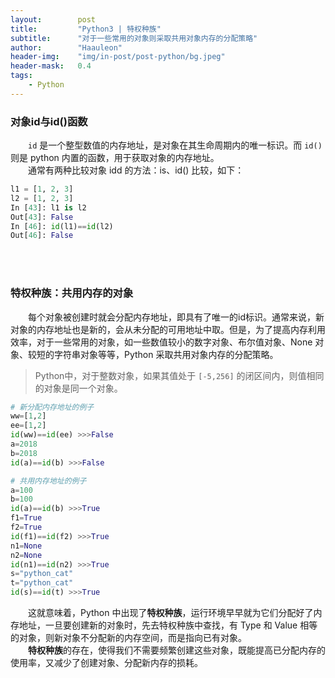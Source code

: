 ```yaml
---
layout:        post
title:         "Python3 | 特权种族"
subtitle:      "对于一些常用的对象则采取共用对象内存的分配策略"
author:        "Haauleon"
header-img:    "img/in-post/post-python/bg.jpeg"
header-mask:   0.4
tags:
    - Python
---
```


### 对象id与id()函数
&emsp;&emsp;`id` 是一个整型数值的内存地址，是对象在其生命周期内的唯一标识。而 `id()` 则是 python 内置的函数，用于获取对象的内存地址。     
&emsp;&emsp;通常有两种比较对象 idd 的方法：is、id() 比较，如下：    
```python
l1 = [1, 2, 3]
l2 = [1, 2, 3]
In [43]: l1 is l2 
Out[43]: False
In [46]: id(l1)==id(l2)
Out[46]: False
```

<br>
<br>

### 特权种族：共用内存的对象
&emsp;&emsp;每个对象被创建时就会分配内存地址，即具有了唯一的id标识。通常来说，新对象的内存地址也是新的，会从未分配的可用地址中取。但是，为了提高内存利用效率，对于一些常用的对象，如一些数值较小的数字对象、布尔值对象、None 对象、较短的字符串对象等等，Python 采取共用对象内存的分配策略。       

> Python中，对于整数对象，如果其值处于 `[-5,256]` 的闭区间内，则值相同的对象是同一个对象。      

```python
# 新分配内存地址的例子
ww=[1,2]
ee=[1,2]
id(ww)==id(ee) >>>False
a=2018
b=2018
id(a)==id(b) >>>False

# 共用内存地址的例子
a=100
b=100
id(a)==id(b) >>>True
f1=True
f2=True
id(f1)==id(f2) >>>True
n1=None
n2=None
id(n1)==id(n2) >>>True
s="python_cat"
t="python_cat"
id(s)==id(t) >>>True
```

&emsp;&emsp;这就意味着，Python 中出现了**特权种族**，运行环境早早就为它们分配好了内存地址，一旦要创建新的对象时，先去特权种族中查找，有 Type 和 Value 相等的对象，则新对象不分配新的内存空间，而是指向已有对象。       
&emsp;&emsp;**特权种族**的存在，使得我们不需要频繁创建这些对象，既能提高已分配内存的使用率，又减少了创建对象、分配新内存的损耗。       
